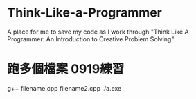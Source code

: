 # Think-Like-a-Programmer
A place for me to save my code as I work through "Think Like A Programmer: An Introduction to Creative Problem Solving"


# 跑多個檔案 0919練習
g++ filename.cpp filename2.cpp
./a.exe
